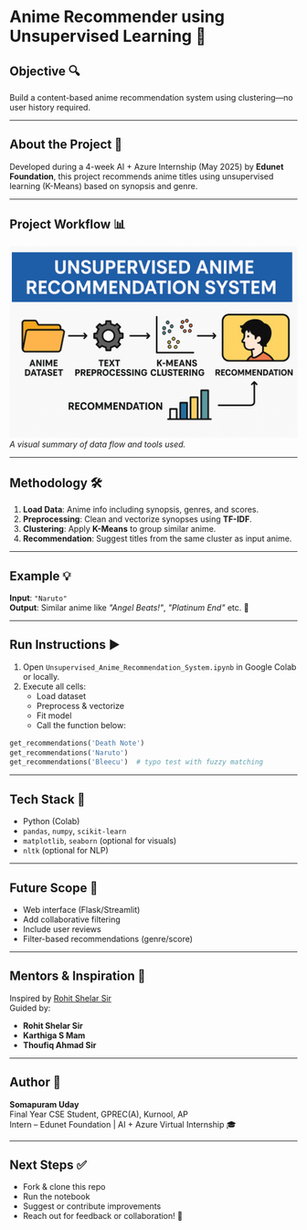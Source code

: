 
# Anime Recommender using Unsupervised Learning 🎯

## Objective 🔍  
Build a content-based anime recommendation system using clustering—no user history required.

---

## About the Project 📘  
Developed during a 4-week AI + Azure Internship (May 2025) by **Edunet Foundation**, this project recommends anime titles using unsupervised learning (K-Means) based on synopsis and genre.

---

## Project Workflow 📊  
![Overview](./project_overview.png)  
*A visual summary of data flow and tools used.*

---

## Methodology 🛠️  

1. **Load Data**: Anime info including synopsis, genres, and scores.  
2. **Preprocessing**: Clean and vectorize synopses using **TF-IDF**.  
3. **Clustering**: Apply **K-Means** to group similar anime.  
4. **Recommendation**: Suggest titles from the same cluster as input anime.

---

## Example 💡  
**Input**: `"Naruto"`  
**Output**: Similar anime like _"Angel Beats!"_, _"Platinum End"_ etc. 🎥

---

## Run Instructions ▶️  

1. Open `Unsupervised_Anime_Recommendation_System.ipynb` in Google Colab or locally.  
2. Execute all cells:  
    - Load dataset  
    - Preprocess & vectorize  
    - Fit model  
    - Call the function below:

```python
get_recommendations('Death Note')
get_recommendations('Naruto')
get_recommendations('Bleecu')  # typo test with fuzzy matching
```

---

## Tech Stack 🧰  
- Python (Colab)  
- `pandas`, `numpy`, `scikit-learn`  
- `matplotlib`, `seaborn` (optional for visuals)  
- `nltk` (optional for NLP)

---

## Future Scope 🔮  

- Web interface (Flask/Streamlit)  
- Add collaborative filtering  
- Include user reviews  
- Filter-based recommendations (genre/score)

---

## Mentors & Inspiration 🙌  

Inspired by [Rohit Shelar Sir](https://github.com/therohitshelar97/MovieRecommendationUsingUnsupervisedLearning/blob/main/Movie%20Recommendation.ipynb)  
Guided by:  
- **Rohit Shelar Sir**  
- **Karthiga S Mam**  
- **Thoufiq Ahmad Sir**

---

## Author 📌  
**Somapuram Uday**  
Final Year CSE Student, GPREC(A), Kurnool, AP  
Intern – Edunet Foundation | AI + Azure Virtual Internship 🎓

---

## Next Steps ✅  

- Fork & clone this repo  
- Run the notebook  
- Suggest or contribute improvements  
- Reach out for feedback or collaboration! 💬
